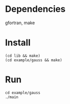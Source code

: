 # Dependencies

gfortran, make

# Install

    (cd lib && make)
    (cd example/gauss && make)

# Run

    cd example/gauss
    ./main
